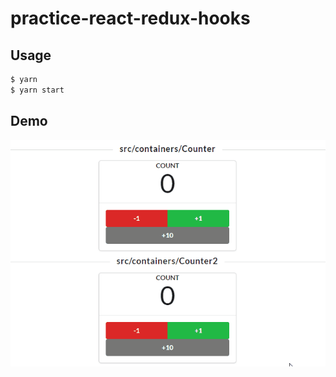 # practice-react-redux-hooks

## Usage

```sh
$ yarn
$ yarn start
```

## Demo

![screenshot](./screenshot.gif)
